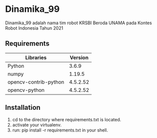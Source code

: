 # Dinamika_99
Dinamika_99 adalah nama tim robot KRSBI Beroda UNAMA pada Kontes Robot Indonesia Tahun 2021

## Requirements
| Libraries | Version |
| --------- | ------- |
| Python | 3.6.9 |
| numpy | 1.19.5 |
| opencv-contrib-python | 4.5.2.52 |
| opencv-python | 4.5.2.52 |

## Installation
1. cd to the directory where requirements.txt is located.
2. activate your virtualenv.
3. run: pip install -r requirements.txt in your shell.

